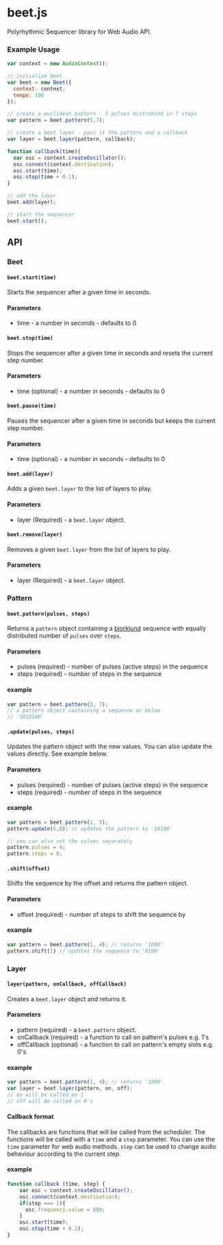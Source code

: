 # beet.js
Polyrhythmic Sequencer library for Web Audio API.



### Example Usage
````js
var context = new AudioContext();

// initialize beet
var beet = new Beet({
  context: context,
  tempo: 100
});

// create a euclidean pattern - 5 pulses distrubted in 7 steps
var pattern = beet.pattern(5,7);

// create a beet layer - pass it the pattern and a callback
var layer = beet.layer(pattern, callback);

function callback(time){
  var osc = context.createOscillator();
  osc.connect(context.destination);
  osc.start(time);
  osc.stop(time + 0.1);
}

// add the layer
beet.add(layer);

// start the sequencer
beet.start();
````
## API

### Beet
#### `beet.start(time)`

Starts the sequencer after a given time in seconds.

#### Parameters
* time - a number in seconds - defaults to 0

#### `beet.stop(time)`

Stops the sequencer after a given time in seconds and resets the current step number.

#### Parameters
* time (optional) - a number in seconds - defaults to 0

#### `beet.pause(time)`

Pauses the sequencer after a given time in seconds but keeps the current step number.

#### Parameters
* time (optional) - a number in seconds - defaults to 0

#### `beet.add(layer)`

Adds a given `beet.layer` to the list of layers to play.

#### Parameters
* layer (Required) - a `beet.layer` object.

#### `beet.remove(layer)`

Removes a given `beet.layer` from the list of layers to play.

#### Parameters
* layer (Required) - a `beet.layer` object.

### Pattern
#### `beet.pattern(pulses, steps)`
Returns a `pattern` object containing a [bjorklund](https://github.com/zya/bjorklund) sequence with equally distributed number of `pulses` over `steps`.

#### Parameters
* pulses (required) - number of pulses (active steps) in the sequence
* steps (required) - number of steps in the sequence

#### example
````js
var pattern = beet.pattern(3, 7);
// a pattern object containing a sequence as below
// '1010100'
````

#### `.update(pulses, steps)`
Updates the pattern object with the new values. You can also update the values directly. See example below.

#### Parameters
* pulses (required) - number of pulses (active steps) in the sequence
* steps (required) - number of steps in the sequence

#### example
````js
var pattern = beet.pattern(2, 5);
pattern.update(5,8); // updates the pattern to '10100'

// you can also set the values separately
pattern.pulses = 4;
pattern.steps = 8;
````

#### `.shift(offset)`
Shifts the sequence by the offset and returns the pattern object.

#### Parameters
* offset (required) - number of steps to shift the sequence by

#### example
````js
var pattern = beet.pattern(1, 4); // returns '1000'
pattern.shift(1) // updates the sequence to '0100'
````

### Layer
#### `layer(pattern, onCallback, offCallback)`
Creates a `beet.layer` object and returns it.

#### Parameters
* pattern (required) - a `beet.pattern` object.
* onCallback (required) - a function to call on pattern's pulses e.g. 1's
* offCallback (optional) - a function to call on pattern's empty slots e.g. 0's.

#### example
````js
var pattern = beet.pattern(1, 4); // returns '1000'
var layer = beet.layer(pattern, on, off); 
// on will be called on 1
// off will be called on 0's
````
#### Callback format
The callbacks are functions that will be called from the scheduler.
The functions will be called with a `time` and a `step` parameter.
You can use the `time` parameter for web audio methods. `step` can be used to change audio behaviour according to the current step.

#### example
````js
function callback (time, step) {
    var osc = context.createOscillator();
    osc.connect(context.destination);
    if(step === 1){
      osc.frequency.value = 880;
    }
    osc.start(time);
    osc.stop(time + 0.2);
}
```` 